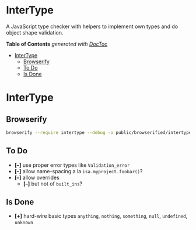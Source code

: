 
# InterType

A JavaScript type checker with helpers to implement own types and do object shape validation.


<!-- START doctoc generated TOC please keep comment here to allow auto update -->
<!-- DON'T EDIT THIS SECTION, INSTEAD RE-RUN doctoc TO UPDATE -->
**Table of Contents**  *generated with [DocToc](https://github.com/thlorenz/doctoc)*

- [InterType](#intertype)
  - [Browserify](#browserify)
  - [To Do](#to-do)
  - [Is Done](#is-done)

<!-- END doctoc generated TOC please keep comment here to allow auto update -->


# InterType


## Browserify

```bash
browserify --require intertype --debug -o public/browserified/intertype.js
```

## To Do

* **[–]** use proper error types like `Validation_error`
* **[–]** allow name-spacing a la `isa.myproject.foobar()`?
* **[–]** allow overrides
  * **[–]** but not of `built_ins`?

## Is Done

* **[+]** hard-wire basic types `anything`, `nothing`, `something`, `null`, `undefined`, `unknown`

